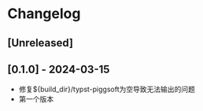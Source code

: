 # Changelog

## [Unreleased]

## [0.1.0] - 2024-03-15

- 修复${build_dir}/typst-piggsoft为空导致无法输出的问题
- 第一个版本